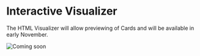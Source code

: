# Interactive Visualizer

The HTML Visualizer will allow previewing of Cards and will be available in early November.

![Coming soon](../../docs/images/visualizer.png)